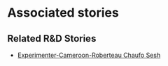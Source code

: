 # Associated stories

<!-- !!DO NOT REMOVE!! start autogenerated hyperlinks -->
## Related R&D Stories
- [Experimenter\-Cameroon\-Roberteau Chaufo Sesh](/stories/?doc=Roberteau%20Cameroon_LQ-en-US)
<!-- !!DO NOT REMOVE!! end autogenerated hyperlinks -->